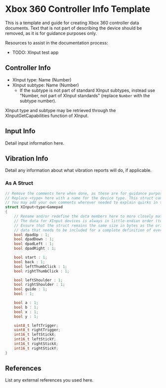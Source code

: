 # Xbox 360 Controller Info Template

This is a template and guide for creating Xbox 360 controller data documents. Text that is not part of describing the device should be removed, as it is for guidance purposes only.

Resources to assist in the documentation process:

- TODO: XInput test app 

## Controller Info

- XInput type: Name (Number)
- XInput subtype: Name (Number)
  - If the subtype is not part of standard XInput subtypes, instead use "Number, not part of XInput standards" (replace `Number` with the subtype number).

XInput type and subtype may be retrieved through the XInputGetCapabilities function of XInput.

## Input Info

Detail input information here.

## Vibration Info

Detail any information about what vibration reports will do, if applicable.

### As A Struct

```cpp
// Remove the comments here when done, as these are for guidance purposes only.
// Replace <type> here with a name for the device type. This struct can be usable in place of the regular XINPUT_GAMEPAD struct.
// You may add your own comments wherever needed to explain quirks in the inputs.
struct XInput<type>Gamepad
{
    // Rename and/or redefine the data members here to more closely match the reported data from the controller.
    // The data for XInput devices is always in little-endian order (to my knowledge at least), so keep that in mind when redefining.
    // Ensure that the struct remains the same size in bytes as the original struct, unless there's data beyond standard XInput
    // data that needs to be included for a complete definition of everything.
    bool dpadUp : 1;
    bool dpadDown : 1;
    bool dpadLeft : 1;
    bool dpadRight : 1;

    bool start : 1;
    bool back : 1;
    bool leftThumbClick : 1;
    bool rightThumbClick : 1;

    bool leftShoulder : 1;
    bool rightShoulder : 1;
    bool guide : 1;
    bool : 1;

    bool a : 1;
    bool b : 1;
    bool x : 1;
    bool y : 1;

    uint8_t leftTrigger;
    uint8_t rightTrigger;
    int16_t leftStickX;
    int16_t leftStickY;
    int16_t rightStickX;
    int16_t rightStickY;
}
```

## References

List any external references you used here.
